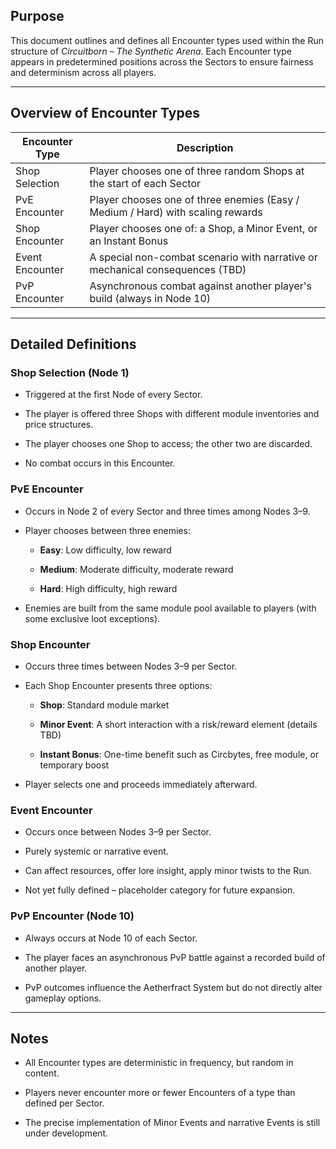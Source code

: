 ## Purpose

This document outlines and defines all Encounter types used within the Run structure of _Circuitborn – The Synthetic Arena_. Each Encounter type appears in predetermined positions across the Sectors to ensure fairness and determinism across all players.

---

## Overview of Encounter Types

|Encounter Type|Description|
|---|---|
|Shop Selection|Player chooses one of three random Shops at the start of each Sector|
|PvE Encounter|Player chooses one of three enemies (Easy / Medium / Hard) with scaling rewards|
|Shop Encounter|Player chooses one of: a Shop, a Minor Event, or an Instant Bonus|
|Event Encounter|A special non-combat scenario with narrative or mechanical consequences (TBD)|
|PvP Encounter|Asynchronous combat against another player's build (always in Node 10)|

---

## Detailed Definitions

### Shop Selection (Node 1)

- Triggered at the first Node of every Sector.
    
- The player is offered three Shops with different module inventories and price structures.
    
- The player chooses one Shop to access; the other two are discarded.
    
- No combat occurs in this Encounter.
    

### PvE Encounter

- Occurs in Node 2 of every Sector and three times among Nodes 3–9.
    
- Player chooses between three enemies:
    
    - **Easy**: Low difficulty, low reward
        
    - **Medium**: Moderate difficulty, moderate reward
        
    - **Hard**: High difficulty, high reward
        
- Enemies are built from the same module pool available to players (with some exclusive loot exceptions).
    

### Shop Encounter

- Occurs three times between Nodes 3–9 per Sector.
    
- Each Shop Encounter presents three options:
    
    - **Shop**: Standard module market
        
    - **Minor Event**: A short interaction with a risk/reward element (details TBD)
        
    - **Instant Bonus**: One-time benefit such as Circbytes, free module, or temporary boost
        
- Player selects one and proceeds immediately afterward.
    

### Event Encounter

- Occurs once between Nodes 3–9 per Sector.
    
- Purely systemic or narrative event.
    
- Can affect resources, offer lore insight, apply minor twists to the Run.
    
- Not yet fully defined – placeholder category for future expansion.
    

### PvP Encounter (Node 10)

- Always occurs at Node 10 of each Sector.
    
- The player faces an asynchronous PvP battle against a recorded build of another player.
    
- PvP outcomes influence the Aetherfract System but do not directly alter gameplay options.
    

---

## Notes

- All Encounter types are deterministic in frequency, but random in content.
    
- Players never encounter more or fewer Encounters of a type than defined per Sector.
    
- The precise implementation of Minor Events and narrative Events is still under development.